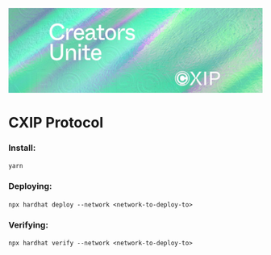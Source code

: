 ![Architecture Diagram](./static/readme-banner.jpg)

# CXIP Protocol

### Install:

`yarn`

### Deploying:

`npx hardhat deploy --network <network-to-deploy-to>`

### Verifying:

`npx hardhat verify --network <network-to-deploy-to>`
